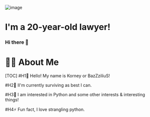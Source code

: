 ![image](https://user-images.githubusercontent.com/18011884/148945656-2c880a98-bb22-44dd-9137-effbc5bd015a.png)

# I'm a 20-year-old lawyer!

### Hi there 👋

# 🙋‍♂️ About Me
[TOC]
#H1🔭 Hello! My name is Korney or BazZziliuS!

#H2🌱 II'm currently surviving as best I can.

#H3👯 I am interested in Python and some other interests & interesting things!

#H4⚡ Fun fact, I love strangling python.
